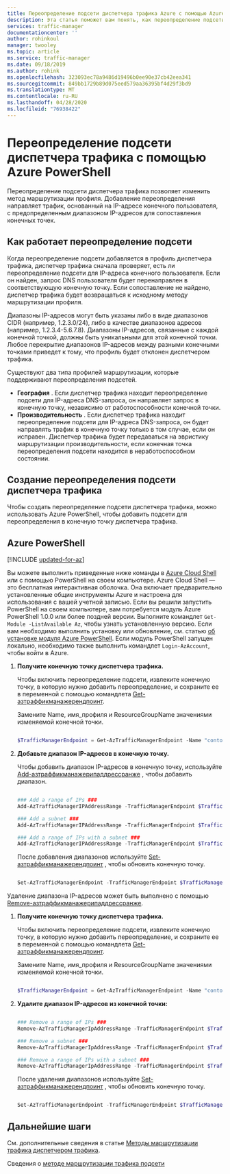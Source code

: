 ```yaml
---
title: Переопределение подсети диспетчера трафика Azure с помощью Azure PowerShell | Документация Майкрософт
description: Эта статья поможет вам понять, как переопределение подсети диспетчера трафика используется для переопределения метода маршрутизации профиля диспетчера трафика, чтобы направить трафик в конечную точку на основе IP-адреса конечного пользователя через предопределенный диапазон IP-адресов для сопоставления конечных точек с помощью Azure PowerShell.
services: traffic-manager
documentationcenter: ''
author: rohinkoul
manager: twooley
ms.topic: article
ms.service: traffic-manager
ms.date: 09/18/2019
ms.author: rohink
ms.openlocfilehash: 323093ec78a9486d19496b0ee90e37cb42eea341
ms.sourcegitcommit: 849bb1729b89d075eed579aa36395bf4d29f3bd9
ms.translationtype: MT
ms.contentlocale: ru-RU
ms.lasthandoff: 04/28/2020
ms.locfileid: "76938422"
---
```

# <a name="traffic-manager-subnet-override-using-azure-powershell"></a>Переопределение подсети диспетчера трафика с помощью Azure PowerShell

Переопределение подсети диспетчера трафика позволяет изменить метод маршрутизации профиля.  Добавление переопределения направляет трафик, основанный на IP-адресе конечного пользователя, с предопределенным диапазоном IP-адресов для сопоставления конечных точек. 

## <a name="how-subnet-override-works"></a>Как работает переопределение подсети

Когда переопределение подсети добавляется в профиль диспетчера трафика, диспетчер трафика сначала проверяет, есть ли переопределение подсети для IP-адреса конечного пользователя. Если он найден, запрос DNS пользователя будет перенаправлен в соответствующую конечную точку.  Если сопоставление не найдено, диспетчер трафика будет возвращаться к исходному методу маршрутизации профиля. 

Диапазоны IP-адресов могут быть указаны либо в виде диапазонов CIDR (например, 1.2.3.0/24), либо в качестве диапазонов адресов (например, 1.2.3.4-5.6.7.8). Диапазоны IP-адресов, связанные с каждой конечной точкой, должны быть уникальными для этой конечной точки. Любое перекрытие диапазонов IP-адресов между разными конечными точками приведет к тому, что профиль будет отклонен диспетчером трафика.

Существуют два типа профилей маршрутизации, которые поддерживают переопределения подсетей.

* **География** . Если диспетчер трафика находит переопределение подсети для IP-адреса DNS-запроса, он направляет запрос в конечную точку, независимо от работоспособности конечной точки.
* **Производительность** . Если диспетчер трафика находит переопределение подсети для IP-адреса DNS-запроса, он будет направлять трафик в конечную точку только в том случае, если он исправен.  Диспетчер трафика будет передаваться на эвристику маршрутизации производительности, если конечная точка переопределения подсети находится в неработоспособном состоянии.

## <a name="create-a-traffic-manager-subnet-override"></a>Создание переопределения подсети диспетчера трафика

Чтобы создать переопределение подсети диспетчера трафика, можно использовать Azure PowerShell, чтобы добавить подсети для переопределения в конечную точку диспетчера трафика.

## <a name="azure-powershell"></a>Azure PowerShell

[!INCLUDE [updated-for-az](../../includes/updated-for-az.md)]

Вы можете выполнить приведенные ниже команды в [Azure Cloud Shell](https://shell.azure.com/powershell) или с помощью PowerShell на своем компьютере. Azure Cloud Shell — это бесплатная интерактивная оболочка. Она включает предварительно установленные общие инструменты Azure и настроена для использования с вашей учетной записью. Если вы решили запустить PowerShell на своем компьютере, вам потребуется модуль Azure PowerShell 1.0.0 или более поздней версии. Выполните командлет `Get-Module -ListAvailable Az`, чтобы узнать установленную версию. Если вам необходимо выполнить установку или обновление, см. статью [об установке модуля Azure PowerShell](/powershell/azure/install-az-ps). Если модуль PowerShell запущен локально, необходимо также выполнить командлет `Login-AzAccount`, чтобы войти в Azure.


1. **Получите конечную точку диспетчера трафика.**

    Чтобы включить переопределение подсети, извлеките конечную точку, в которую нужно добавить переопределение, и сохраните ее в переменной с помощью командлета [Get-азтраффикманажерендпоинт](https://docs.microsoft.com/powershell/module/az.trafficmanager/get-aztrafficmanagerendpoint?view=azps-2.5.0).

    Замените Name, имя_профиля и ResourceGroupName значениями изменяемой конечной точки.

    ```powershell

    $TrafficManagerEndpoint = Get-AzTrafficManagerEndpoint -Name "contoso" -ProfileName "ContosoProfile" -ResourceGroupName "ResourceGroup" -Type AzureEndpoints

    ```
2. **Добавьте диапазон IP-адресов в конечную точку.**
    
    Чтобы добавить диапазон IP-адресов в конечную точку, используйте [Add-азтраффикманажерипаддрессранже](https://docs.microsoft.com/powershell/module/az.trafficmanager/add-aztrafficmanageripaddressrange?view=azps-2.5.0&viewFallbackFrom=azps-2.4.0) , чтобы добавить диапазон.

    ```powershell

    ### Add a range of IPs ###
    Add-AzTrafficManagerIPAddressRange -TrafficManagerEndpoint $TrafficManagerEndpoint -First "1.2.3.4" -Last "5.6.7.8"

    ### Add a subnet ###
    Add-AzTrafficManagerIPAddressRange -TrafficManagerEndpoint $TrafficManagerEndpoint -First "9.10.11.0" -Scope 24

    ### Add a range of IPs with a subnet ###
    Add-AzTrafficManagerIPAddressRange -TrafficManagerEndpoint $TrafficManagerEndpoint -First "12.13.14.0" -Last "12.13.14.31" -Scope 27
 
    ```
    После добавления диапазонов используйте [Set-азтраффикманажерендпоинт](https://docs.microsoft.com/powershell/module/az.trafficmanager/set-aztrafficmanagerendpoint?view=azps-2.5.0) , чтобы обновить конечную точку.

    ```powershell

    Set-AzTrafficManagerEndpoint -TrafficManagerEndpoint $TrafficManagerEndpoint

    ```
Удаление диапазона IP-адресов может быть выполнено с помощью [Remove-азтраффикманажерипаддрессранже](https://docs.microsoft.com/powershell/module/az.trafficmanager/remove-aztrafficmanageripaddressrange?view=azps-2.5.0).

1.  **Получите конечную точку диспетчера трафика.**

    Чтобы включить переопределение подсети, извлеките конечную точку, в которую нужно добавить переопределение, и сохраните ее в переменной с помощью командлета [Get-азтраффикманажерендпоинт](https://docs.microsoft.com/powershell/module/az.trafficmanager/get-aztrafficmanagerendpoint?view=azps-2.5.0).

    Замените Name, имя_профиля и ResourceGroupName значениями изменяемой конечной точки.

    ```powershell

    $TrafficManagerEndpoint = Get-AzTrafficManagerEndpoint -Name "contoso" -ProfileName "ContosoProfile" -ResourceGroupName "ResourceGroup" -Type AzureEndpoints

    ```
2. **Удалите диапазон IP-адресов из конечной точки:**

    ```powershell
    
    ### Remove a range of IPs ###
    Remove-AzTrafficManagerIpAddressRange -TrafficManagerEndpoint $TrafficManagerEndpoint -First "1.2.3.4" -Last "5.6.7.8"

    ### Remove a subnet ###
    Remove-AzTrafficManagerIpAddressRange -TrafficManagerEndpoint $TrafficManagerEndpoint -First "9.10.11.0" -Scope 24

    ### Remove a range of IPs with a subnet ###
    Remove-AzTrafficManagerIpAddressRange -TrafficManagerEndpoint $TrafficManagerEndpoint -First "12.13.14.0" -Last "12.13.14.31" -Scope 27

    ```
     После удаления диапазонов используйте [Set-азтраффикманажерендпоинт](https://docs.microsoft.com/powershell/module/az.trafficmanager/set-aztrafficmanagerendpoint?view=azps-2.5.0) , чтобы обновить конечную точку.

    ```powershell

    Set-AzTrafficManagerEndpoint -TrafficManagerEndpoint $TrafficManagerEndpoint

    ```

## <a name="next-steps"></a>Дальнейшие шаги
См. дополнительные сведения в статье [Методы маршрутизации трафика диспетчером трафика](traffic-manager-routing-methods.md).

Сведения о [методе маршрутизации трафика подсети](https://docs.microsoft.com/azure/traffic-manager/traffic-manager-routing-methods#subnet-traffic-routing-method)
